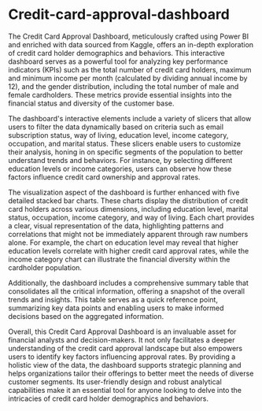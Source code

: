 # Credit-card-approval-dashboard

The Credit Card Approval Dashboard, meticulously crafted using Power BI and enriched with data sourced from Kaggle, offers an in-depth exploration of credit card holder demographics and behaviors. This interactive dashboard serves as a powerful tool for analyzing key performance indicators (KPIs) such as the total number of credit card holders, maximum and minimum income per month (calculated by dividing annual income by 12), and the gender distribution, including the total number of male and female cardholders. These metrics provide essential insights into the financial status and diversity of the customer base.

The dashboard's interactive elements include a variety of slicers that allow users to filter the data dynamically based on criteria such as email subscription status, way of living, education level, income category, occupation, and marital status. These slicers enable users to customize their analysis, honing in on specific segments of the population to better understand trends and behaviors. For instance, by selecting different education levels or income categories, users can observe how these factors influence credit card ownership and approval rates.

The visualization aspect of the dashboard is further enhanced with five detailed stacked bar charts. These charts display the distribution of credit card holders across various dimensions, including education level, marital status, occupation, income category, and way of living. Each chart provides a clear, visual representation of the data, highlighting patterns and correlations that might not be immediately apparent through raw numbers alone. For example, the chart on education level may reveal that higher education levels correlate with higher credit card approval rates, while the income category chart can illustrate the financial diversity within the cardholder population.

Additionally, the dashboard includes a comprehensive summary table that consolidates all the critical information, offering a snapshot of the overall trends and insights. This table serves as a quick reference point, summarizing key data points and enabling users to make informed decisions based on the aggregated information.

Overall, this Credit Card Approval Dashboard is an invaluable asset for financial analysts and decision-makers. It not only facilitates a deeper understanding of the credit card approval landscape but also empowers users to identify key factors influencing approval rates. By providing a holistic view of the data, the dashboard supports strategic planning and helps organizations tailor their offerings to better meet the needs of diverse customer segments. Its user-friendly design and robust analytical capabilities make it an essential tool for anyone looking to delve into the intricacies of credit card holder demographics and behaviors.
